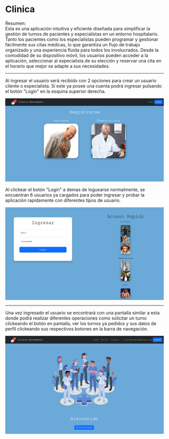 # Clinica

 Resumen: <br>
Esta es una aplicación intuitiva y eficiente diseñada para simplificar la gestión de turnos de pacientes y especialistas en un entorno hospitalario. Tanto los pacientes como los especialistas pueden programar y gestionar fácilmente sus citas médicas, lo que garantiza un flujo de trabajo organizado y una experiencia fluida para todos los involucrados. Desde la comodidad de su dispositivo móvil, los usuarios pueden acceder a la aplicación, seleccionar al especialista de su elección y reservar una cita en el horario que mejor se adapte a sus necesidades. 

<hr>

Al ingresar el usuario será recibido con 2 opciones para crear un usuario cliente o especialista. Si este ya posee una cuenta podrá ingresar pulsando el botón "Login" en la esquina superior derecha.

![alt text](./readme_img/home_deslogueado.png)

Al clickear el botón "Login" a demas de loguearse normalmente, se encuentran 6 usuarios ya cargados para poder ingresar y probar la aplicación rapidamente con diferentes tipos de usuario.

![alt text](./readme_img/accesso_rapido.png)

<hr>

Una vez ingresado el usuario se encontrará con una pantalla similar a esta donde podrá realizar diferentes operaciones como solicitar un turno clickeando el botón en pantalla, ver los turnos ya pedidos y sus datos de perfil clickeando sus respectivos botones en la barra de navegación.

![alt text](./readme_img/home_login.png)
